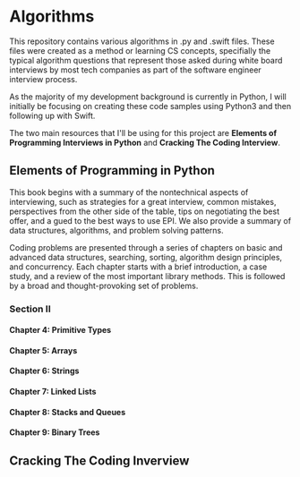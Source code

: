 # Algorithms

This repository contains various algorithms in .py and .swift files.  These files were created as a method or learning CS concepts, specifially the typical algorithm questions that represent those asked during white board interviews by most tech companies as part of the software engineer interview process.

As the majority of my development background is currently in Python, I will initially be focusing on creating these code samples using Python3 and then following up with Swift.

The two main resources that I'll be using for this project are __Elements of Programming Interviews in Python__ and __Cracking The Coding Interview__.

## Elements of Programming in Python
This book begins with a summary of the nontechnical aspects of interviewing, such as strategies for a great interview, common mistakes, perspectives from the other side of the table, tips on negotiating the best offer, and a gued to the best ways to use EPI.  We also provide a summary of data structures, algorithms, and problem solving patterns.

Coding problems are presented through a series of chapters on basic and advanced data structures, searching, sorting, algorithm design principles, and concurrency.  Each chapter starts with a brief introduction, a case study, and a review of the most important library methods.  This is followed by a broad and thought-provoking set of problems.

### Section II
#### Chapter 4: Primitive Types

#### Chapter 5: Arrays

#### Chapter 6: Strings

#### Chapter 7: Linked Lists

#### Chapter 8: Stacks and Queues

#### Chapter 9: Binary Trees

## Cracking The Coding Inverview
